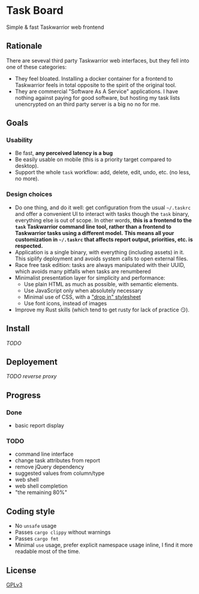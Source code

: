 # Task Board

Simple & fast Taskwarrior web frontend

## Rationale

There are seveval third party Taskwarrior web interfaces, but they fell into one of these categories:

- They feel bloated. Installing a docker container for a frontend to Taskwarrior feels in total opposite to the spirit of the original tool.
- They are commercial "Software As A Service" applications. I have nothing against paying for good software, but hosting my task lists unencrypted on an third party server is a big no no for me.

## Goals

### Usability

- Be fast, **any perceived latency is a bug**
- Be easily usable on mobile (this is a priority target compared to desktop).
- Support the whole `task` workflow: add, delete, edit, undo, etc. (no less, no more).

### Design choices

- Do one thing, and do it well: get configuration from the usual `~/.taskrc` and offer a convenient UI to interact with tasks though the `task` binary, everything else is out of scope. In other words, **this is a frontend to the `task` Taskwarrior command line tool, rather than a frontend to Taskwarrior tasks using a different model.**
  **This means all your customization in `~/.taskrc` that affects report output, priorities, etc. is respected.**
- Application is a single binary, with everything (including assets) in it. This siplify deployment and avoids system calls to open external files.
- Race free task edition: tasks are always manipulated with their UUID, which avoids many pitfalls when tasks are renumbered
- Minimalist presentation layer for simplicity and performance:
  - Use plain HTML as much as possible, with semantic elements.
  - Use JavaScript only when absolutely necessary
  - Minimal use of CSS, with a ["drop in" stylesheet](https://github.com/dohliam/dropin-minimal-css#list-of-frameworks)
  - Use font icons, instead of images
- Improve my Rust skills (which tend to get rusty for lack of practice :smirk:).

## Install

_TODO_

## Deployement

_TODO reverse proxy_

## Progress

### Done

- basic report display

### TODO

- command line interface
- change task attributes from report
- remove jQuery dependency
- suggested values from column/type
- web shell
- web shell completion
- "the remaining 80%"

## Coding style

- No `unsafe` usage
- Passes `cargo clippy` without warnings
- Passes `cargo fmt`
- Minimal `use` usage, prefer explicit namespace usage inline, I find it more readable most of the time.

## License

[GPLv3](https://www.gnu.org/licenses/gpl-3.0-standalone.html)

